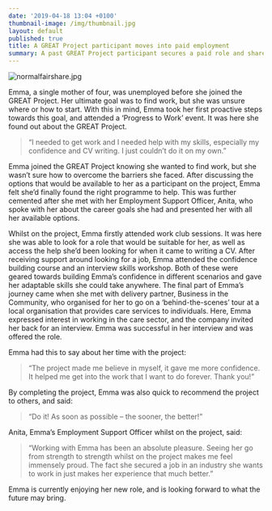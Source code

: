 ```yaml
---
date: '2019-04-18 13:04 +0100'
thumbnail-image: /img/thumbnail.jpg
layout: default
published: true
title: A GREAT Project participant moves into paid employment
summary: A past GREAT Project participant secures a paid role and shares their story.
---
```

![normalfairshare.jpg]({{site.baseurl}}/img/normalfairshare.jpg)


Emma, a single mother of four, was unemployed before she joined the GREAT Project. Her ultimate goal was to find work, but she was unsure where or how to start. With this in mind, Emma took her first proactive steps towards this goal, and attended a ‘Progress to Work’ event. It was here she found out about the GREAT Project. 

> “I needed to get work and I needed help with my skills, especially my confidence and CV writing. I just couldn’t do it on my own.”

Emma joined the GREAT Project knowing she wanted to find work, but she wasn’t sure how to overcome the barriers she faced. After discussing the options that would be available to her as a participant on the project, Emma felt she’d finally found the right programme to help. This was further cemented after she met with her Employment Support Officer, Anita, who spoke with her about the career goals she had and presented her with all her available options. 

Whilst on the project, Emma firstly attended work club sessions. It was here she was able to look for a role that would be suitable for her, as well as access the help she’d been looking for when it came to writing a CV. After receiving support around looking for a job, Emma attended the confidence building course and an interview skills workshop. Both of these were geared towards building Emma’s confidence in different scenarios and gave her adaptable skills she could take anywhere. The final part of Emma’s journey came when she met with delivery partner, Business in the Community, who organised for her to go on a ‘behind-the-scenes’ tour at a local organisation that provides care services to individuals. Here, Emma expressed interest in working in the care sector, and the company invited her back for an interview. Emma was successful in her interview and was offered the role.

Emma had this to say about her time with the project:

> “The project made me believe in myself, it gave me more confidence. It helped me get into the work that I want to do forever. Thank you!”

By completing the project, Emma was also quick to recommend the project to others, and said:

> “Do it! As soon as possible – the sooner, the better!”

Anita, Emma’s Employment Support Officer whilst on the project, said:

> “Working with Emma has been an absolute pleasure. Seeing her go from strength to strength whilst on the project makes me feel immensely proud. The fact she secured a job in an industry she wants to work in just makes her experience that much better.”

Emma is currently enjoying her new role, and is looking forward to what the future may bring.
